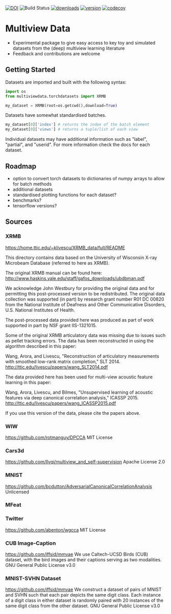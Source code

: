 [![DOI](https://zenodo.org/badge/465287085.svg)](https://zenodo.org/badge/latestdoi/465287085)
![Build Status](https://github.com/jameschapman19/multiviewdata/actions/workflows/python-package.yml/badge.svg)
[![downloads](https://img.shields.io/pypi/dm/multiviewdata)](https://pypi.org/project/multiviewdata/)
[![version](https://img.shields.io/pypi/v/multiviewdata)](https://pypi.org/project/multiviewdata/)
[![codecov](https://codecov.io/gh/jameschapman19/multiviewdata/branch/main/graph/badge.svg?token=kRD0CYuXsz)](https://codecov.io/gh/jameschapman19/multiviewdata)

# Multiview Data

* Experimental package to give easy access to key toy and simulated datasets from the (deep) multiview learning literature
* Feedback and contributions are welcome

## Getting Started

Datasets are imported and built with the following syntax:

```python
import os
from multiviewdata.torchdatasets import XRMB

my_dataset = XRMB(root=os.getcwd(),download=True)
```

Datasets have somewhat standardised batches. 

```python
my_dataset[0]['index'] # returns the index of the batch element
my_dataset[0]['views'] # returns a tuple/list of each view
```

Individual datasets may have additional information such as "label", "partial", and "userid".
For more information check the docs for each dataset.

## Roadmap

* option to convert torch datasets to dictionaries of numpy arrays to allow for batch methods
* additional datasets
* standardised plotting functions for each dataset?
* benchmarks?
* tensorflow versions?

## Sources

### XRMB
https://home.ttic.edu/~klivescu/XRMB_data/full/README

This directory contains data based on the University of Wisconsin X-ray Microbeam Database (referred to here as XRMB).

The original XRMB manual can be found here:  http://www.haskins.yale.edu/staff/gafos_downloads/ubdbman.pdf

We acknowledge John Westbury for providing the original data and for permitting this post-processed version to be redistributed.  The original data collection was supported (in part) by research grant number R01 DC 00820 from the National Institute of Deafness and Other Communicative Disorders, U.S. National Institutes of Health.

The post-processed data provided here was produced as part of work supported in part by NSF grant IIS-1321015.

Some of the original XRMB articulatory data was missing due to issues such as pellet tracking errors.  The data has been reconstructed in using the algorithm described in this paper:  

Wang, Arora, and Livescu, "Reconstruction of articulatory measurements with smoothed low-rank matrix completion," SLT 2014.
http://ttic.edu/livescu/papers/wang_SLT2014.pdf

The data provided here has been used for multi-view acoustic feature learning in this paper:

Wang, Arora, Livescu, and Bilmes, "Unsupervised learning of acoustic features via deep canonical correlation analysis," ICASSP 2015.
http://ttic.edu/livescu/papers/wang_ICASSP2015.pdf

If you use this version of the data, please cite the papers above.

### WIW
https://github.com/rotmanguy/DPCCA
MIT License

### Cars3d
https://github.com/llvqi/multiview_and_self-supervision
Apache License 2.0

### MNIST
https://github.com/bcdutton/AdversarialCanonicalCorrelationAnalysis
Unlicensed

### MFeat


### Twitter
https://github.com/abenton/wgcca
MIT License

### CUB Image-Caption
https://github.com/iffsid/mmvae
We use Caltech-UCSD Birds (CUB) dataset, with the bird images and their captions serving as two modalities.
GNU General Public License v3.0

### MNIST-SVHN Dataset
https://github.com/iffsid/mmvae
We construct a dataset of pairs of MNIST and SVHN such that each pair depicts the same digit class. Each instance of a digit class in either dataset is randomly paired with 20 instances of the same digit class from the other dataset.
GNU General Public License v3.0
